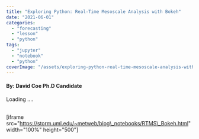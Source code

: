 ```yaml
---
title: "Exploring Python: Real-Time Mesoscale Analysis with Bokeh"
date: "2021-06-01"
categories: 
  - "forecasting"
  - "lesson"
  - "python"
tags: 
  - "jupyter"
  - "notebook"
  - "python"
coverImage: "/assets/exploring-python-real-time-mesoscale-analysis-with-bokeh/images/Capture.png"
---
```


#### By: David Coe Ph.D Candidate

<div class="gistLoad" data-id="38dd57b5a9957e73b12b567e2ecf0bc4" id="gist-38dd57b5a9957e73b12b567e2ecf0bc4">Loading ....</div><br />

\[iframe src="https://storm.uml.edu/~metweb/blog\_notebooks/RTMS\_Bokeh.html" width="100%" height="500"\]
<script src="https://raw.github.com/moski/gist-Blogger/master/public/gistLoader.js" type="text/javascript"></script>
